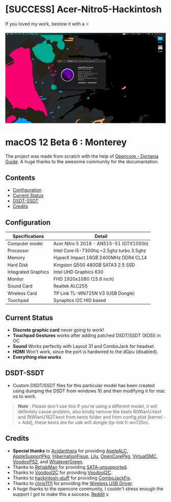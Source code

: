 # [SUCCESS] Acer-Nitro5-Hackintosh

If you loved my work, bestow it with a ⭐

[![Preview](snap.png)](https://github.com/afkniladri/Acer-Nitro5-Hackintosh-OC/)

# macOS 12 Beta 6 : Monterey

The project was made from scratch with the help of [Opencore - Dortania Guide](https://dortania.github.io/OpenCore-Install-Guide/). A huge thanks to the awesome community for the documantation.

## Contents

- [Configuration](#configuration)
- [Current Status](#current-status)
- [DSDT-SSDT](#dsdt-ssdt)
- [Credits](#credits)

## Configuration

| Specifications | Detail                                                  |
| ------------------- | ------------------------------------------- |
| Computer model      | Acer Nitro 5 2018 - AN515-51 (GTX1050ti)   |
| Processor           | Intel Core i5-7300hq ~2.5ghz turbo 3.5ghz  |
| Memory              | HyperX Impact 16GB 2400MHz DDR4 CL14            |
| Hard Disk           | Kingston Q500 480GB SATA3 2.5 SSD          |
| Integrated Graphics | Intel UHD Graphics 630                     |
| Monitor             | FHD 1920x1080 (15.6 inch)     |
| Sound Card          | Realtek ALC255                             |
| Wireless Card       | TP Link TL-WN725N V3 (USB Dongle)|
| Touchpad            | Synaptics I2C HID based                              |

## Current Status
- **Discrete graphic card** never going to work!
- **Touchpad Gestures** works after adding patched DSDT/SSDT (XOSI) in OC
- **Sound** Works perfectly with Layout 31 and ComboJack for headset.
- **HDMI** Won't work, since the port is hardwired to the dGpu (disabled).
- **Everything else works** 

## DSDT-SSDT
- Custom DSDT/SSDT files for this particular model has been created using dumping the DSDT from windows 10 and then modifying it for mac os to work.

> ***Note*** : Please don't use this if you're using a different model, it will definitely cause problem, also kindly remove the kexts RtWlanU.kext and RtWlanU1827.kext from kexts folder and from config.plist [kernel -> Add], these kexts are for usb wifi dongle (tp-link tl-wn725n).

## Credits

- **Special thanks** to [Acidanthera](https://github.com/acidanthera) for providing [AppleALC](https://github.com/acidanthera/AppleALC), [AppleSupportPkg](https://github.com/acidanthera/AppleSupportPkg), [HibernationFixup](https://github.com/acidanthera/HibernationFixup), [Lilu](https://github.com/acidanthera/Lilu), [OpenCorePkg](https://github.com/acidanthera/OpenCorePkg), [VirtualSMC](https://github.com/acidanthera/VirtualSMC), [VoodooPS2](https://github.com/acidanthera/VoodooPS2), and [WhateverGreen](https://github.com/acidanthera/WhateverGreen).
- Thanks to [RehabMan](https://github.com/RehabMan) for providing [SATA-unsupported](https://github.com/RehabMan/hack-tools/tree/master/kexts/SATA-unsupported.kext).
- Thanks to [VoodooI2C](https://github.com/VoodooI2C) for providing [VoodooI2C](https://github.com/VoodooI2C/VoodooI2C).
- Thanks to [hackintosh-stuff](https://github.com/hackintosh-stuff) for providing [ComboJackFix](https://github.com/hackintosh-stuff/ComboJack).
- Thanks to [chris1111](https://github.com/chris1111) for providing the [Wireless USB Driver](https://github.com/hackintosh-stuff/ComboJack).
- A huge thanks to the opencore community, I couldn't stress enough the support I got to make this a success. [Reddit](https://www.reddit.com/r/hackintosh/) s